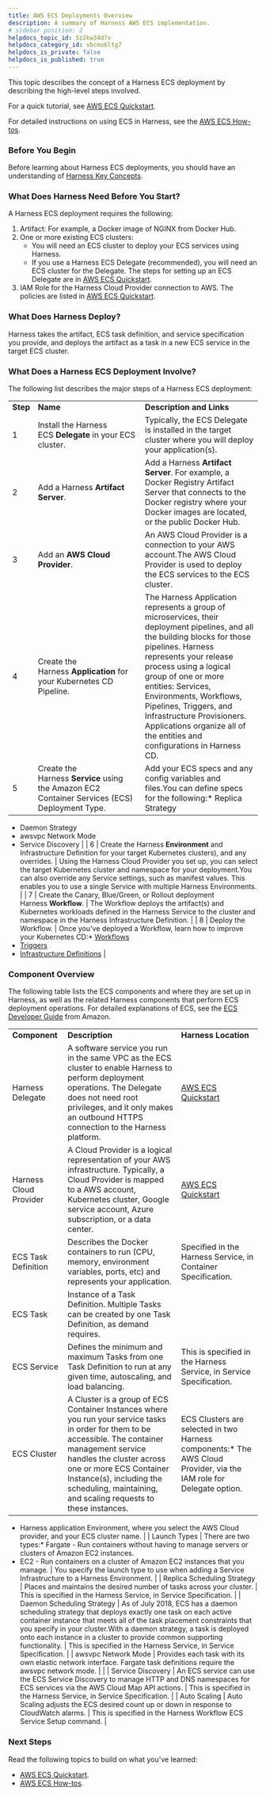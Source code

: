 ```yaml
---
title: AWS ECS Deployments Overview
description: A summary of Harness AWS ECS implementation.
# sidebar_position: 2
helpdocs_topic_id: 5z2kw34d7x
helpdocs_category_id: vbcmo6ltg7
helpdocs_is_private: false
helpdocs_is_published: true
---
```


This topic describes the concept of a Harness ECS deployment by describing the high-level steps involved.

For a quick tutorial, see [AWS ECS Quickstart](/article/j39azkrevm-aws-ecs-deployments).

For detailed instructions on using ECS in Harness, see the [AWS ECS How-tos](/category/df9vj316ec-ecs-deployment).

### Before You Begin

Before learning about Harness ECS deployments, you should have an understanding of [Harness Key Concepts](/article/4o7oqwih6h-harness-key-concepts).

### What Does Harness Need Before You Start?

A Harness ECS deployment requires the following:

1. Artifact: For example, a Docker image of NGINX from Docker Hub.
2. One or more existing ECS clusters:
	* You will need an ECS cluster to deploy your ECS services using Harness.
	* If you use a Harness ECS Delegate (recommended), you will need an ECS cluster for the Delegate. The steps for setting up an ECS Delegate are in [AWS ECS Quickstart](/article/j39azkrevm-aws-ecs-deployments).
3. IAM Role for the Harness Cloud Provider connection to AWS. The policies are listed in [AWS ECS Quickstart](/article/j39azkrevm-aws-ecs-deployments).

### What Does Harness Deploy?

Harness takes the artifact, ECS task definition, and service specification you provide, and deploys the artifact as a task in a new ECS service in the target ECS cluster.

### What Does a Harness ECS Deployment Involve?

The following list describes the major steps of a Harness ECS deployment:



|  |  |  |
| --- | --- | --- |
| **Step** | **Name** | **Description and Links** |
| 1 | Install the Harness ECS **Delegate** in your ECS cluster.  | Typically, the ECS Delegate is installed in the target cluster where you will deploy your application(s). |
| 2 | Add a Harness **Artifact Server**. | Add a Harness **Artifact Server**. For example, a Docker Registry Artifact Server that connects to the Docker registry where your Docker images are located, or the public Docker Hub. |
| 3 | Add an **AWS** **Cloud Provider**. | An AWS Cloud Provider is a connection to your AWS account.The AWS Cloud Provider is used to deploy the ECS services to the ECS cluster. |
| 4 | Create the Harness **Application** for your Kubernetes CD Pipeline. | The Harness Application represents a group of microservices, their deployment pipelines, and all the building blocks for those pipelines. Harness represents your release process using a logical group of one or more entities: Services, Environments, Workflows, Pipelines, Triggers, and Infrastructure Provisioners. Applications organize all of the entities and configurations in Harness CD. |
| 5 | Create the Harness **Service** using the Amazon EC2 Container Services (ECS) Deployment Type. | Add your ECS specs and any config variables and files.You can define specs for the following:* Replica Strategy
* Daemon Strategy
* awsvpc Network Mode
* Service Discovery
 |
| 6 | Create the Harness **Environment** and Infrastructure Definition for your target Kubernetes clusters), and any overrides. | Using the Harness Cloud Provider you set up, you can select the target Kubernetes cluster and namespace for your deployment.You can also override any Service settings, such as manifest values. This enables you to use a single Service with multiple Harness Environments. |
| 7 | Create the Canary, Blue/Green, or Rollout deployment Harness **Workflow**. | The Workflow deploys the artifact(s) and Kubernetes workloads defined in the Harness Service to the cluster and namespace in the Harness Infrastructure Definition. |
| 8 | Deploy the Workflow. | Once you've deployed a Workflow, learn how to improve your Kubernetes CD:* [Workflows](/article/m220i1tnia-workflow-configuration)
* [Triggers](/article/xerirloz9a-add-a-trigger-2)
* [Infrastructure Definitions](/article/v3l3wqovbe-infrastructure-definitions)
 |

### Component Overview

The following table lists the ECS components and where they are set up in Harness, as well as the related Harness components that perform ECS deployment operations. For detailed explanations of ECS, see the [ECS Developer Guide](https://docs.aws.amazon.com/AmazonECS/latest/developerguide/Welcome.html) from Amazon.



|  |  |  |
| --- | --- | --- |
| **Component** | **Description** | **Harness Location** |
| Harness Delegate | A software service you run in the same VPC as the ECS cluster to enable Harness to perform deployment operations. The Delegate does not need root privileges, and it only makes an outbound HTTPS connection to the Harness platform. | [AWS ECS Quickstart](/article/j39azkrevm-aws-ecs-deployments) |
| Harness Cloud Provider | A Cloud Provider is a logical representation of your AWS infrastructure. Typically, a Cloud Provider is mapped to a AWS account, Kubernetes cluster, Google service account, Azure subscription, or a data center. | [AWS ECS Quickstart](/article/j39azkrevm-aws-ecs-deployments) |
| ECS Task Definition | Describes the Docker containers to run (CPU, memory, environment variables, ports, etc) and represents your application. | Specified in the Harness Service, in Container Specification. |
| ECS Task | Instance of a Task Definition. Multiple Tasks can be created by one Task Definition, as demand requires. |  |
| ECS Service | Defines the minimum and maximum Tasks from one Task Definition to run at any given time, autoscaling, and load balancing. | This is specified in the Harness Service, in Service Specification. |
| ECS Cluster | A Cluster is a group of ECS Container Instances where you run your service tasks in order for them to be accessible. The container management service handles the cluster across one or more ECS Container Instance(s), including the scheduling, maintaining, and scaling requests to these instances. | ECS Clusters are selected in two Harness components:* The AWS Cloud Provider, via the IAM role for Delegate option.
* Harness application Environment, where you select the AWS Cloud provider, and your ECS cluster name.
 |
| Launch Types | There are two types:* Fargate - Run containers without having to manage servers or clusters of Amazon EC2 instances.
* EC2 - Run containers on a cluster of Amazon EC2 instances that you manage.
 | You specify the launch type to use when adding a Service Infrastructure to a Harness Environment. |
| Replica Scheduling Strategy | Places and maintains the desired number of tasks across your cluster. | This is specified in the Harness Service, in Service Specification. |
| Daemon Scheduling Strategy | As of July 2018, ECS has a daemon scheduling strategy that deploys exactly one task on each active container instance that meets all of the task placement constraints that you specify in your cluster.With a daemon strategy, a task is deployed onto each instance in a cluster to provide common supporting functionality. | This is specified in the Harness Service, in Service Specification. |
| awsvpc Network Mode | Provides each task with its own elastic network interface. Fargate task definitions require the awsvpc network mode. |  |
| Service Discovery | An ECS service can use the ECS Service Discovery to manage HTTP and DNS namespaces for ECS services via the AWS Cloud Map API actions. | This is specified in the Harness Service, in Service Specification. |
| Auto Scaling | Auto Scaling adjusts the ECS desired count up or down in response to CloudWatch alarms. | This is specified in the Harness Workflow ECS Service Setup command. |

### Next Steps

Read the following topics to build on what you've learned:

* [AWS ECS Quickstart](/article/j39azkrevm-aws-ecs-deployments).
* [AWS ECS How-tos](/category/df9vj316ec-ecs-deployment).

